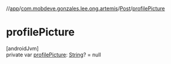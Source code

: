 //[app](../../../index.md)/[com.mobdeve.gonzales.lee.ong.artemis](../index.md)/[Post](index.md)/[profilePicture](profile-picture.md)

# profilePicture

[androidJvm]\
private var [profilePicture](profile-picture.md): [String](https://kotlinlang.org/api/latest/jvm/stdlib/kotlin/-string/index.html)? = null
